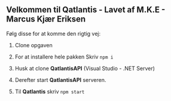 ## Velkommen til Qatlantis - Lavet af M.K.E - Marcus Kjær Eriksen

Følg disse for at komme den rigtig vej:

1. Clone opgaven

2. For at installere hele pakken
Skriv `npm i`

3. Husk at clone **QatlantisAPI** (Visual Studio - .NET Server)

4. Derefter start **QatlantisAPI** serveren.

5. Til **Qatlantis** skriv `npm start`
